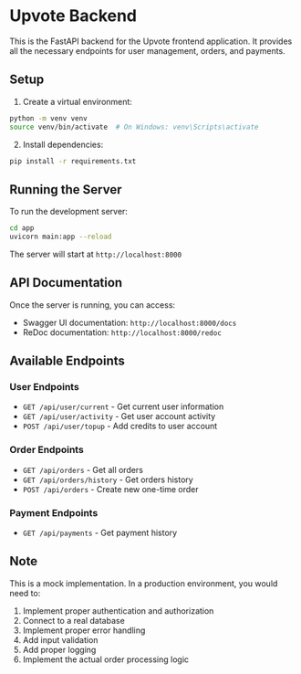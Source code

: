 # Upvote Backend

This is the FastAPI backend for the Upvote frontend application. It provides all the necessary endpoints for user management, orders, and payments.

## Setup

1. Create a virtual environment:
```bash
python -m venv venv
source venv/bin/activate  # On Windows: venv\Scripts\activate
```

2. Install dependencies:
```bash
pip install -r requirements.txt
```

## Running the Server

To run the development server:

```bash
cd app
uvicorn main:app --reload
```

The server will start at `http://localhost:8000`

## API Documentation

Once the server is running, you can access:
- Swagger UI documentation: `http://localhost:8000/docs`
- ReDoc documentation: `http://localhost:8000/redoc`

## Available Endpoints

### User Endpoints
- `GET /api/user/current` - Get current user information
- `GET /api/user/activity` - Get user account activity
- `POST /api/user/topup` - Add credits to user account

### Order Endpoints
- `GET /api/orders` - Get all orders
- `GET /api/orders/history` - Get orders history
- `POST /api/orders` - Create new one-time order

### Payment Endpoints
- `GET /api/payments` - Get payment history

## Note

This is a mock implementation. In a production environment, you would need to:
1. Implement proper authentication and authorization
2. Connect to a real database
3. Implement proper error handling
4. Add input validation
5. Add proper logging
6. Implement the actual order processing logic 
